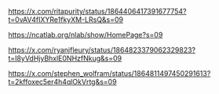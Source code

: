 https://x.com/ritapurity/status/1864406417391677754?t=0vAV4fIXYRe1fkyXM-LRsQ&s=09

https://ncatlab.org/nlab/show/HomePage?s=09

https://x.com/ryanjfleury/status/1864823379062329823?t=I8yVdHjyBhxlE0NHzfNkug&s=09

https://x.com/stephen_wolfram/status/1864811497450291613?t=2kffoxec5er4h4qlOkVrtg&s=09